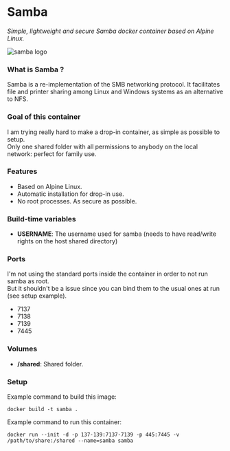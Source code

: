 Samba
=====
*Simple, lightweight and secure Samba docker container based on Alpine Linux.*

![samba logo](https://upload.wikimedia.org/wikipedia/commons/e/e8/Samba_Logo.png)

### What is Samba ?
Samba is a re-implementation of the SMB networking protocol. It facilitates file and printer sharing among Linux and Windows systems as an alternative to NFS.

### Goal of this container
I am trying really hard to make a drop-in container, as simple as possible to setup.  
Only one shared folder with all permissions to anybody on the local network: perfect for family use.

### Features
- Based on Alpine Linux.
- Automatic installation for drop-in use.
- No root processes. As secure as possible.

### Build-time variables
- **USERNAME**: The username used for samba (needs to have read/write rights on the host shared directory) 

### Ports
I'm not using the standard ports inside the container in order to not run samba as root.  
But it shouldn't be a issue since you can bind them to the usual ones at run (see setup example).  
- 7137 
- 7138 
- 7139 
- 7445

### Volumes
- **/shared**: Shared folder.

### Setup
Example command to build this image:
```
docker build -t samba .
```
Example command to run this container:
```
docker run --init -d -p 137-139:7137-7139 -p 445:7445 -v /path/to/share:/shared --name=samba samba
```
